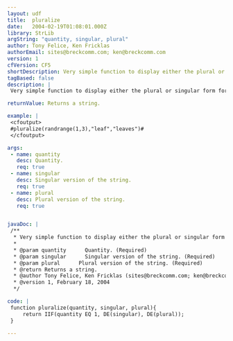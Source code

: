 ```yaml
---
layout: udf
title:  pluralize
date:   2004-02-19T01:08:01.000Z
library: StrLib
argString: "quantity, singular, plural"
author: Tony Felice, Ken Fricklas
authorEmail: sites@breckcomm.com; ken@breckcomm.com
version: 1
cfVersion: CF5
shortDescription: Very simple function to display either the plural or singular form for a numeric that is passed in.
tagBased: false
description: |
 Very simple function to display either the plural or singular form for a numeric that is passed in.

returnValue: Returns a string.

example: |
 <cfoutput>
 #pluralize(randrange(1,3),"leaf","leaves")#
 </cfoutput>

args:
 - name: quantity
   desc: Quantity.
   req: true
 - name: singular
   desc: Singular version of the string.
   req: true
 - name: plural
   desc: Plural version of the string.
   req: true


javaDoc: |
 /**
  * Very simple function to display either the plural or singular form for a numeric that is passed in.
  * 
  * @param quantity      Quantity. (Required)
  * @param singular      Singular version of the string. (Required)
  * @param plural      Plural version of the string. (Required)
  * @return Returns a string. 
  * @author Tony Felice, Ken Fricklas (sites@breckcomm.com; ken@breckcomm.com) 
  * @version 1, February 18, 2004 
  */

code: |
 function pluralize(quantity, singular, plural){
     return IIF(quantity EQ 1, DE(singular), DE(plural));
 }

---
```


